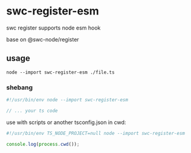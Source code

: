 # swc-register-esm
swc register supports node esm hook

base on @swc-node/register

## usage
```shell
node --import swc-register-esm ./file.ts
```

### shebang
```typescript
#!/usr/bin/env node --import swc-register-esm

// ... your ts code
```

use with scripts or another tsconfig.json in cwd:
```typescript
#!/usr/bin/env TS_NODE_PROJECT=null node --import swc-register-esm

console.log(process.cwd());
```
